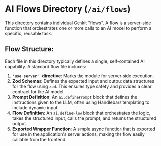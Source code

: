 # AI Flows Directory (`/ai/flows`)

This directory contains individual Genkit "flows". A flow is a server-side function that orchestrates one or more calls to an AI model to perform a specific, reusable task.

## Flow Structure:

Each file in this directory typically defines a single, self-contained AI capability. A standard flow file includes:

1.  **`'use server';` directive**: Marks the module for server-side execution.
2.  **Zod Schemas**: Defines the expected input and output data structures for the flow using `zod`. This ensures type safety and provides a clear contract for the AI model.
3.  **Prompt Definition**: An `ai.definePrompt` block that defines the instructions given to the LLM, often using Handlebars templating to include dynamic input.
4.  **Flow Definition**: An `ai.defineFlow` block that orchestrates the logic, takes the structured input, calls the prompt, and returns the structured output.
5.  **Exported Wrapper Function**: A simple async function that is exported for use in the application's server actions, making the flow easily callable from the frontend.
